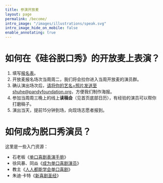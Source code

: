 ```yaml
---
title: 参演开放麦
layout: page
permalink: /become/
intro_image: "/images/illustrations/speak.svg"
intro_image_hide_on_mobile: false
enable_annotating: true
---
```


# 如何在《硅谷脱口秀》的开放麦上表演？

1. 填写[报名表](http://baoming.ggtkx.org)。
2. 开放麦报名场次当周周二，我们将会拉你进入当周开放麦的演员群。
3. 确认演出场次后，请将你的艺名+照片发送至shuhe@pandyfoundation.org，方便我们制作海报。
4. 参加当周周三晚上的线上**读稿会**（见首页底部日历），有经验的演员可以帮你打磨稿子。
5. 演出当天，提前15分钟到场，向现场志愿者报到。

# 如何成为脱口秀演员？

这里是一些入门资源：

- 石老板《[单口喜剧表演手册](https://yes1am.github.io/stand-up-comedy)》
- 徐风暴、同焱《[成为单口喜剧演员](https://drive.google.com/file/d/1vjKYPRplZUlpO_V6sW37bqjB-ajKoRpU/view?usp=sharing)》
- 教主《[人人都能学会单口喜剧](https://drive.google.com/file/d/1Oyobvw4GlDJi6DZtn_tRgMkD-jlYavVc/view?usp=sharing)》
- 朱迪·卡特《[新喜剧圣经](https://drive.google.com/file/d/1U9imgnibgODijjv2cI65ydg--dQxF_Re/view?usp=sharing)》
